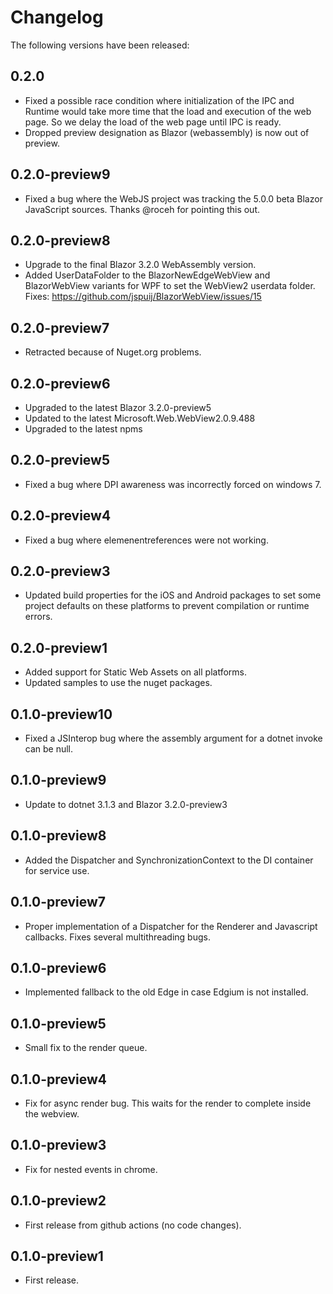 # Changelog

The following versions have been released:

## 0.2.0

* Fixed a possible race condition where initialization of the IPC and Runtime would take more time that the load and execution
  of the web page. So we delay the load of the web page until IPC is ready.
* Dropped preview designation as Blazor (webassembly) is now out of preview.

## 0.2.0-preview9

* Fixed a bug where the WebJS project was tracking the 5.0.0 beta Blazor JavaScript sources.
  Thanks @roceh for pointing this out.

## 0.2.0-preview8

* Upgrade to the final Blazor 3.2.0 WebAssembly version.
* Added UserDataFolder to the BlazorNewEdgeWebView and BlazorWebView variants
  for WPF to set the WebView2 userdata folder.
  Fixes: https://github.com/jspuij/BlazorWebView/issues/15

## 0.2.0-preview7

* Retracted because of Nuget.org problems.

## 0.2.0-preview6

* Upgraded to the latest Blazor 3.2.0-preview5
* Updated to the latest Microsoft.Web.WebView2.0.9.488
* Upgraded to the latest npms

## 0.2.0-preview5

* Fixed a bug where DPI awareness was incorrectly forced on windows 7.

## 0.2.0-preview4

* Fixed a bug where elemenentreferences were not working.

## 0.2.0-preview3

* Updated build properties for the iOS and Android packages to set some project defaults
  on these platforms to prevent compilation or runtime errors.

## 0.2.0-preview1

* Added support for Static Web Assets on all platforms.
* Updated samples to use the nuget packages.

## 0.1.0-preview10

* Fixed a JSInterop bug where the assembly argument for a dotnet invoke can be null.

## 0.1.0-preview9

* Update to dotnet 3.1.3 and Blazor 3.2.0-preview3

## 0.1.0-preview8

* Added the Dispatcher and SynchronizationContext to the DI container for service use.

## 0.1.0-preview7

* Proper implementation of a Dispatcher for the Renderer and Javascript callbacks. Fixes several multithreading bugs.

## 0.1.0-preview6

* Implemented fallback to the old Edge in case Edgium is not installed.

## 0.1.0-preview5

* Small fix to the render queue.

## 0.1.0-preview4

* Fix for async render bug. This waits for the render to complete inside the webview.

## 0.1.0-preview3

* Fix for nested events in chrome.

## 0.1.0-preview2

* First release from github actions (no code changes).

## 0.1.0-preview1

* First release.
